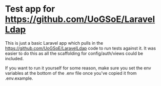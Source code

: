 # Test app for https://github.com/UoGSoE/LaravelLdap

This is just a basic Laravel app which pulls in the https://github.com/UoGSoE/LaravelLdap code to run tests against it.  It was easier to do this as all the scaffolding for config/auth/views could be included.

If you want to run it yourself for some reason, make sure you set the env variables at the bottom of the .env file once you've copied it from .env.example.

